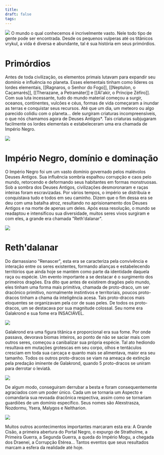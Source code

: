 ```yaml
---
title: 
draft: false
tags:
---
```

![](Azeroth.jpg)
O mundo o qual conhecemos é incrivelmente vasto. Nele todo tipo de gente pode ser encontrada. Desde os pequenos vulperas até os titânicos vrykul, a vida é diversa e abundante, tal é sua história em seus primórdios.

# Primórdios

Antes de toda civilização, os elementos primais lutavam para expandir seu domínio e influência no planeta. Esses elementais tinham como líderes os lordes elementais, [[Ragnaros, o Senhor do Fogo]], [[Neptulon, o Caçamarés]], [[Therazane, a Petramáter]] e [[Al'akir, o Príncipe Zéfiro]]. Com sua luta incessante, tudo do mundo material começou a surgir, oceanos, continentes, vulcões e céus, formas de vida começaram a inundar as terras e conquistar seus recursos. Até que um dia, um meteoro ou algo parecido colidiu com o planeta... dele surgiram criaturas incompreensíveis, o que nós chamamos agora de Deuses Antigos*. Tais criaturas subjugaram facilmente os lordes elementais e estabeleceram uma era chamada de Império Negro.

![](CThunPreHistory.webp)

# Império Negro, domínio e dominação

O Império Negro foi um um vasto domínio governado pelos malévolos Deuses Antigos. Sua influência sombria espalhou corrupção e caos pelo mundo, retorcendo e deformando seus habitantes em formas monstruosas. Sob a sombra dos Deuses Antigos, civilizações desmoronaram e raças inteiras foram escravizadas. Por vários tempos, o império se distribuía e conquistava tudo e todos em seu caminho. Dizem que o fim dessa era se deu com uma batalha atroz, resultando no aprisionamento dos Deuses Antigos e na morte de apenas um deles. Após essa resolução, o mundo se readaptou e intensificou sua diversidade, muitos seres vivos surgiram e com eles, a grande era chamada "Reth'dalanar".

![](tumblr_fa2500ca989d84981e79ed047adb3d58_55da7496_1280.webp)

# Reth'dalanar

Do darnassiano "Renascer", esta era se caracteriza pela convivência e interação entre os seres existentes, formando alianças e estabelecendo territórios que ainda hoje se mantém como parte da identidade daquela raça ou espécie. Um evento importante a se destacar é o surgimento dos primeiros dragões. Era dito que antes de existirem dragões pelo mundo, eles tinham uma forma mais primitiva, chamada de proto-draco, um ser dracônico primitivo, normalmente instintivos e territoriais, poucos proto-dracos tinham a chama da inteligência acesa. Tais proto-dracos mais eloquentes se organizavam pela cor de suas peles. De todos os proto-dracos, um se destacava por sua magnitude colossal. Seu nome era Galakrond e sua fome era INSACIÁVEL.

![](galakrond_by_tolkarg_dfx28hk-fullview.jpg)

Galakrond era uma figura titânica e proporcional era sua fome. Por onde passava, devorava biomas inteiros, ao ponto de não se saciar mais com outros seres, começou a canibalizar sua própria espécie. Tal ato hediondo resultava em mutações grotescas em seu corpo, olhos e tentáculos cresciam em toda sua carcaça e quanto mais se alimentava, maior era seu tamanho. Todos os outros proto-dracos se viam na ameaça de extinção pela predação iminente de Galakrond, quando 5 proto-dracos se uniram para derrotar o leviatã.

![](Dawn_of_the_Aspects_art.webp)

De algum modo, conseguiram derrubar a besta e foram consequentemente agraciados com um poder único. Cada um se tornaria um Aspecto e comandaria sua revoada dracônica respectiva, assim como se tornariam guardiões de um domínio específico. Seus nomes são Alexstrasza, Nozdormu, Ysera, Malygos e Neltharion. 

![](Legacies_Aspects.webp)

Muitos outros acontecimentos importantes marcaram esta era: A Grande Cisão, a primeira abertura do Portal Negro, o expurgo de Stratholme, a Primeira Guerra, a Segunda Guerra, a queda do Império Mogu, a chegada dos Draenei, a Corrupção Etérea... Tantos eventos que seus resultados marcam a esfera da realidade até hoje. 
